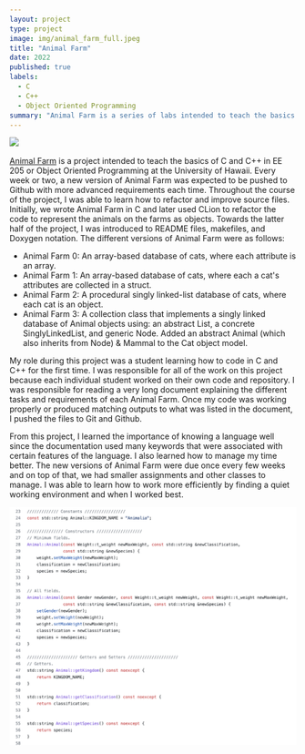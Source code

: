 ```yaml
---
layout: project
type: project
image: img/animal_farm_full.jpeg
title: "Animal Farm"
date: 2022
published: true
labels:
  - C
  - C++
  - Object Oriented Programming
summary: "Animal Farm is a series of labs intended to teach the basics of C and C++ as the code evolves over a series of requirements. It's also intended to introduce good Software Engineering practices."
---
```


<div class="text-center p-4">
  <img width="500px" class="img-thumbnail" src="../img/doxygen.jpeg" >
</div>

[Animal Farm](https://github.com/jaedench/ee205-Animal-Farm) is a project intended to teach the basics of C and C++ in EE 205 or Object Oriented Programming at the University of Hawaii. Every week or two, a new version of Animal Farm was expected to be pushed to Github with more advanced requirements each time. Throughout the course of the project, I was able to learn how to refactor and improve source files. Initially, we wrote Animal Farm in C and later used CLion to refactor the code to represent the animals on the farms as objects. Towards the latter half of the project, I was introduced to README files, makefiles, and Doxygen notation. The different versions of Animal Farm were as follows:
  * Animal Farm 0: An array-based database of cats, where each attribute is an array.
  * Animal Farm 1: An array-based database of cats, where each a cat's attributes are collected in a struct.
  * Animal Farm 2: A procedural singly linked-list database of cats, where each cat is an object.
  * Animal Farm 3: A collection class that implements a singly linked database of Animal objects using: an abstract List, a concrete SinglyLinkedList, and generic Node. Added an abstract Animal (which also inherits from Node) & Mammal to the Cat object model.



My role during this project was a student learning how to code in C and C++ for the first time. I was responsible for all of the work on this project because each individual student worked on their own code and repository. I was responsible for reading a very long document explaining the different tasks and requirements of each Animal Farm. Once my code was working properly or produced matching outputs to what was listed in the document, I pushed the files to Git and Github.

From this project, I learned the importance of knowing a language well since the documentation used many keywords that were associated with certain features of the language. I also learned how to manage my time better. The new versions of Animal Farm were due once every few weeks and on top of that, we had smaller assignments and other classes to manage. I was able to learn how to work more efficiently by finding a quiet working environment and when I worked best. 

<img width="700px" src="../img/animalCode.png" class="img-thumbnail" >
